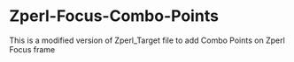 # Zperl-Focus-Combo-Points
This is a modified version of Zperl_Target file to add Combo Points on Zperl Focus frame
